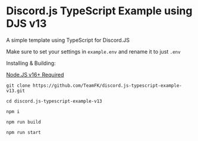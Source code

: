 # Discord.js TypeScript Example using DJS v13

A simple template using TypeScript for Discord.JS

Make sure to set your settings in `example.env` and rename it to just `.env`

Installing & Building:

[Node.JS v16+ Required](https://nodejs.org)

```git clone https://github.com/TeamFK/discord.js-typescript-example-v13.git```

```cd discord.js-typescript-example-v13```

```npm i```

```npm run build```

```npm run start```

